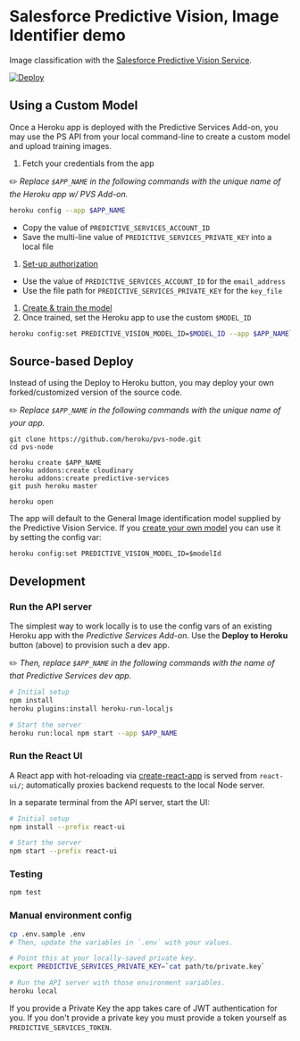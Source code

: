 # Salesforce Predictive Vision, Image Identifier demo

Image classification with the [Salesforce Predictive Vision Service](http://docs.metamind.io/docs/what-is-the-predictive-vision-service).

[![Deploy](https://www.herokucdn.com/deploy/button.png)](?template=https://github.com/heroku/pvs-node/tree/use-addon)


## Using a Custom Model

Once a Heroku app is deployed with the Predictive Services Add-on, you may use the PS API from your local command-line to create a custom model and upload training images.

1. Fetch your credentials from the app

  ✏️ *Replace `$APP_NAME` in the following commands with the unique name of the Heroku app w/ PVS Add-on.*

  ```bash
  heroku config --app $APP_NAME
  ```

  * Copy the value of `PREDICTIVE_SERVICES_ACCOUNT_ID`
  * Save the multi-line value of `PREDICTIVE_SERVICES_PRIVATE_KEY` into a local file
1. [Set-up authorization](http://docs.metamind.io/docs/set-up-auth)
  * Use the value of `PREDICTIVE_SERVICES_ACCOUNT_ID` for the `email_address`
  * Use the file path for `PREDICTIVE_SERVICES_PRIVATE_KEY` for the `key_file`
1. [Create & train the model](http://docs.metamind.io/docs/step-1-create-the-dataset)
1. Once trained, set the Heroku app to use the custom `$MODEL_ID`

  ```bash
  heroku config:set PREDICTIVE_VISION_MODEL_ID=$MODEL_ID --app $APP_NAME`
  ```


## Source-based Deploy

Instead of using the Deploy to Heroku button, you may deploy your own forked/customized version of the source code.

✏️ *Replace `$APP_NAME` in the following commands with the unique name of your app.*

```
git clone https://github.com/heroku/pvs-node.git
cd pvs-node

heroku create $APP_NAME
heroku addons:create cloudinary
heroku addons:create predictive-services
git push heroku master

heroku open
```

The app will default to the General Image identification model supplied by the Predictive Vision Service. If you [create your own model](#using-a-custom-model) you can use it by setting the config var:

```
heroku config:set PREDICTIVE_VISION_MODEL_ID=$modelId
```


## Development

### Run the API server

The simplest way to work locally is to use the config vars of an existing Heroku app with the *Predictive Services Add-on*. Use the **Deploy to Heroku** button (above) to provision such a dev app.

✏️ *Then, replace `$APP_NAME` in the following commands with the name of that Predictive Services dev app.*

```bash
# Initial setup
npm install
heroku plugins:install heroku-run-localjs

# Start the server
heroku run:local npm start --app $APP_NAME
```


### Run the React UI

A React app with hot-reloading via [create-react-app](https://github.com/facebookincubator/create-react-app) is served from `react-ui/`; automatically proxies backend requests to the local Node server.

In a separate terminal from the API server, start the UI:

```bash
# Initial setup
npm install --prefix react-ui

# Start the server
npm start --prefix react-ui
```


### Testing

```bash
npm test
```


### Manual environment config

```bash
cp .env.sample .env
# Then, update the variables in `.env` with your values.

# Point this at your locally-saved private key.
export PREDICTIVE_SERVICES_PRIVATE_KEY=`cat path/to/private.key`

# Run the API server with those environment variables.
heroku local
```

If you provide a Private Key the app takes care of JWT authentication for you. If you don't provide a private key you must provide a token yourself as `PREDICTIVE_SERVICES_TOKEN`.

